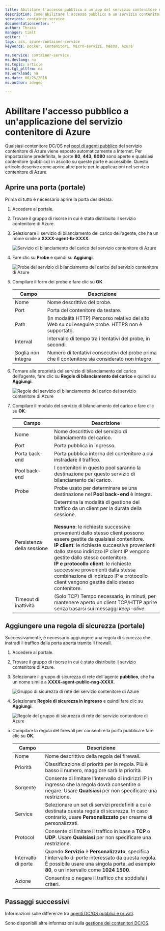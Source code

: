 ```yaml
---
title: Abilitare l'accesso pubblico a un'app del servizio contenitore di Azure | Microsoft Docs
description: Come abilitare l'accesso pubblico a un servizio contenitore di Azure.
services: container-service
documentationcenter: ''
author: Thraka
manager: timlt
editor: ''
tags: acs, azure-container-service
keywords: Docker, Contenitori, Micro-servizi, Mesos, Azure

ms.service: container-service
ms.devlang: na
ms.topic: article
ms.tgt_pltfrm: na
ms.workload: na
ms.date: 08/26/2016
ms.author: adegeo

---
```

# Abilitare l'accesso pubblico a un'applicazione del servizio contenitore di Azure
Qualsiasi contenitore DC/OS nel [pool di agenti pubblico](container-service-mesos-marathon-ui.md#deploy-a-docker-formatted-container) del servizio contenitore di Azure viene esposto automaticamente a Internet. Per impostazione predefinita, le porte **80**, **443**, **8080** sono aperte e qualsiasi contenitore (pubblico) in ascolto su queste porte è accessibile. Questo articolo descrive come aprire altre porte per le applicazioni nel servizio contenitore di Azure.

## Aprire una porta (portale)
Prima di tutto è necessario aprire la porta desiderata.

1. Accedere al portale.
2. Trovare il gruppo di risorse in cui è stato distribuito il servizio contenitore di Azure.
3. Selezionare il servizio di bilanciamento del carico dell'agente, che ha un nome simile a **XXXX-agent-lb-XXXX**.
   
    ![Servizio di bilanciamento del carico del servizio contenitore di Azure](media/container-service-dcos-agents/agent-load-balancer.png)
4. Fare clic su **Probe** e quindi su **Aggiungi**.
   
    ![Probe del servizio di bilanciamento del carico del servizio contenitore di Azure](media/container-service-dcos-agents/add-probe.png)
5. Compilare il form dei probe e fare clic su **OK**.
   
   | Campo | Descrizione |
   | --- | --- |
   | Nome |Nome descrittivo del probe. |
   | Port |Porta del contenitore da testare. |
   | Path |(In modalità HTTP) Percorso relativo del sito Web su cui eseguire probe. HTTPS non è supportato. |
   | Interval |Intervallo di tempo tra i tentativi del probe, in secondi. |
   | Soglia non integra |Numero di tentativi consecutivi del probe prima che il contenitore sia considerato non integro. |
6. Tornare alle proprietà del servizio di bilanciamento del carico dell'agente, fare clic su **Regole di bilanciamento del carico** e quindi su **Aggiungi**.
   
    ![Regole del servizio di bilanciamento del carico del servizio contenitore di Azure](media/container-service-dcos-agents/add-balancer-rule.png)
7. Compilare il modulo del servizio di bilanciamento del carico e fare clic su **OK**.
   
   | Campo | Descrizione |
   | --- | --- |
   | Nome |Nome descrittivo del servizio di bilanciamento del carico. |
   | Port |Porta pubblica in ingresso. |
   | Porta back-end |Porta pubblica interna del contenitore a cui instradare il traffico. |
   | Pool back-end |I contenitori in questo pool saranno la destinazione per questo servizio di bilanciamento del carico. |
   | Probe |Probe usato per determinare se una destinazione nel **Pool back-end** è integra. |
   | Persistenza della sessione |Determina la modalità di gestione del traffico da un client per la durata della sessione.<br><br>**Nessuno**: le richieste successive provenienti dallo stesso client possono essere gestite da qualsiasi contenitore.<br>**IP client**: le richieste successive provenienti dallo stesso indirizzo IP client IP vengono gestite dallo stesso contenitore.<br>**IP e protocollo client**: le richieste successive provenienti dalla stessa combinazione di indirizzo IP e protocollo client vengono gestite dallo stesso contenitore. |
   | Timeout di inattività |(Solo TCP) Tempo necessario, in minuti, per mantenere aperto un client TCP/HTTP aprire senza basarsi sui messaggi *keep-alive*. |

## Aggiungere una regola di sicurezza (portale)
Successivamente, è necessario aggiungere una regola di sicurezza che instradi il traffico dalla porta aperta tramite il firewall.

1. Accedere al portale.
2. Trovare il gruppo di risorse in cui è stato distribuito il servizio contenitore di Azure.
3. Selezionare il gruppo di sicurezza di rete dell'agente **pubblico**, che ha un nome simile a **XXXX-agent-public-nsg-XXXX**.
   
    ![Gruppo di sicurezza di rete del servizio contenitore di Azure](media/container-service-dcos-agents/agent-nsg.png)
4. Selezionare **Regole di sicurezza in ingresso** e quindi fare clic su **Aggiungi**.
   
    ![Regole del gruppo di sicurezza di rete del servizio contenitore di Azure](media/container-service-dcos-agents/add-firewall-rule.png)
5. Compilare la regola del firewall per consentire la porta pubblica e fare clic su **OK**.
   
   | Campo | Descrizione |
   | --- | --- |
   | Nome |Nome descrittivo della regola del firewall. |
   | Priorità |Classificazione di priorità per la regola. Più è basso il numero, maggiore sarà la priorità. |
   | Sorgente |Consente di limitare l'intervallo di indirizzi IP in ingresso che la regola dovrà consentire o negare. Usare **Qualsiasi** per non specificare una restrizione. |
   | Service |Selezionare un set di servizi predefiniti a cui è destinata questa regola di sicurezza. In caso contrario, usare **Personalizzato** per crearne di personalizzati. |
   | Protocol |Consente di limitare il traffico in base a **TCP** o **UDP**. Usare **Qualsiasi** per non specificare una restrizione. |
   | Intervallo di porte |Quando **Servizio** è **Personalizzato**, specifica l'intervallo di porte interessato da questa regola. È possibile usare una singola porta, ad esempio **80**, o un intervallo come **1024 1500**. |
   | Azione |Consentire o negare il traffico che soddisfa i criteri. |

## Passaggi successivi
Informazioni sulle differenze tra [agenti DC/OS pubblici e privati](container-service-dcos-agents.md).

Sono disponibili altre informazioni sulla [gestione dei contenitori DC/OS](container-service-mesos-marathon-ui.md).

<!---HONumber=AcomDC_0907_2016-->
